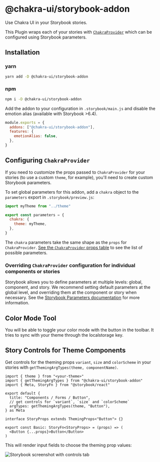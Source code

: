 # @chakra-ui/storybook-addon

Use Chakra UI in your Storybook stories.

This Plugin wraps each of your stories with [`ChakraProvider`][chakraprovider]
which can be configured using Storybook parameters.

## Installation

### yarn

```sh
yarn add -D @chakra-ui/storybook-addon
```

### npm

```sh
npm i -D @chakra-ui/storybook-addon
```

Add the addon to your configuration in `.storybook/main.js` and disable the
emotion alias (available with Storybook >6.4).

```js
module.exports = {
  addons: ["@chakra-ui/storybook-addon"],
  features: {
    emotionAlias: false,
  },
}
```

## Configuring `ChakraProvider`

If you need to customize the props passed to `ChakraProvider` for your stories
(to use a custom `theme`, for example), you'll need to create custom Storybook
parameters.

To set global parameters for this addon, add a `chakra` object to the
`parameters` export in `.storybook/preview.js`:

```js
import myTheme from "../theme"

export const parameters = {
  chakra: {
    theme: myTheme,
  },
}
```

The `chakra` parameters take the same shape as the `props` for `ChakraProvider`.
[See the `ChakraProvider` props table][chakraprovider] to see the list of
possible parameters.

### Overriding `ChakraProvider` configuration for individual components or stories

Storybook allows you to define parameters at multiple levels: global, component,
and story. We recommend setting default parameters at the global level, and
overriding them at the component or story when necessary. See the
[Storybook Parameters documentation](https://storybook.js.org/docs/react/writing-stories/parameters)
for more information.

## Color Mode Tool

You will be able to toggle your color mode with the button in the toolbar. It
tries to sync with your theme through the localstorage key.

## Story Controls for Theme Components

Get controls for the theming props `variant`, `size` and `colorScheme` in your
stories with `getThemingArgTypes(theme, componentName)`.

```tsx
import { theme } from "<your-theme>"
import { getThemingArgTypes } from "@chakra-ui/storybook-addon"
import { Meta, StoryFn } from "@storybook/react"

export default {
  title: "Components / Forms / Button",
  // get controls for `variant`, `size` and `colorScheme`
  argTypes: getThemingArgTypes(theme, "Button"),
} as Meta

interface StoryProps extends ThemingProps<"Button"> {}

export const Basic: StoryFn<StoryProps> = (props) => (
  <Button {...props}>Button</Button>
)
```

This will render input fields to choose the theming prop values:

![Storybook screenshot with controls tab](theming-arg-types.png)

[chakraprovider]:
  https://chakra-ui.com/docs/getting-started#chakraprovider-props
